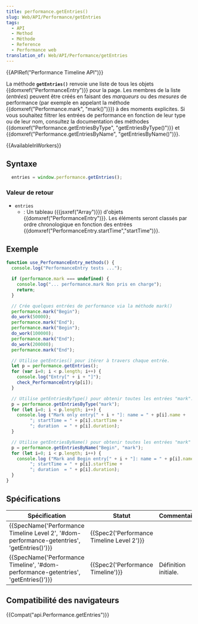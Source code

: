 ```yaml
---
title: performance.getEntries()
slug: Web/API/Performance/getEntries
tags:
  - API
  - Method
  - Méthode
  - Reference
  - Performance web
translation_of: Web/API/Performance/getEntries
---
```

{{APIRef("Performance Timeline API")}}

La méthode **`getEntries()`** renvoie une liste de tous les objets {{domxref("PerformanceEntry")}} pour la page. Les membres de la liste (_entrées_) peuvent être créés en faisant des _marqueurs_ ou des _mesures_ de performance (par exemple en appelant la méthode {{domxref("Performance.mark", "mark()")}}) à des moments explicites. Si vous souhaitez filtrer les entrées de performance en fonction de leur type ou de leur nom, consultez la documentation des méthodes {{domxref("Performance.getEntriesByType", "getEntriesByType()")}} et {{domxref("Performance.getEntriesByName", "getEntriesByName()")}}.

{{AvailableInWorkers}}

## Syntaxe

```js
  entries = window.performance.getEntries();
```

### Valeur de retour

- `entries`
  - : Un tableau ({{jsxref("Array")}}) d'objets {{domxref("PerformanceEntry")}}. Les éléments seront classés par ordre chronologique en fonction des entrées {{domxref("PerformanceEntry.startTime","startTime")}}.

## Exemple

```js
function use_PerformanceEntry_methods() {
  console.log("PerformanceEntry tests ...");

  if (performance.mark === undefined) {
    console.log("... performance.mark Non pris en charge");
    return;
  }

  // Crée quelques entrées de performance via la méthode mark()
  performance.mark("Begin");
  do_work(50000);
  performance.mark("End");
  performance.mark("Begin");
  do_work(100000);
  performance.mark("End");
  do_work(200000);
  performance.mark("End");

  // Utilise getEntries() pour itérer à travers chaque entrée.
  let p = performance.getEntries();
  for (var i=0; i < p.length; i++) {
    console.log("Entry[" + i + "]");
    check_PerformanceEntry(p[i]);
  }

  // Utilise getEntriesByType() pour obtenir toutes les entrées "mark".
  p = performance.getEntriesByType("mark");
  for (let i=0; i < p.length; i++) {
    console.log ("Mark only entry[" + i + "]: name = " + p[i].name +
         "; startTime = " + p[i].startTime +
         "; duration  = " + p[i].duration);
  }

  // Utilise getEntriesByName() pour obtenir toutes les entrées "mark" nommées "Begin".
  p = performance.getEntriesByName("Begin", "mark");
  for (let i=0; i < p.length; i++) {
    console.log ("Mark and Begin entry[" + i + "]: name = " + p[i].name +
         "; startTime = " + p[i].startTime +
         "; duration  = " + p[i].duration);
  }
}
```

## Spécifications

| Spécification                                                                                                                        | Statut                                                   | Commentaire          |
| ------------------------------------------------------------------------------------------------------------------------------------ | -------------------------------------------------------- | -------------------- |
| {{SpecName('Performance Timeline Level 2', '#dom-performance-getentries', 'getEntries()')}} | {{Spec2('Performance Timeline Level 2')}} |                      |
| {{SpecName('Performance Timeline', '#dom-performance-getentries', 'getEntries()')}}             | {{Spec2('Performance Timeline')}}             | Définition initiale. |

## Compatibilité des navigateurs

{{Compat("api.Performance.getEntries")}}
